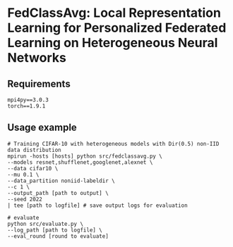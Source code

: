 # FedClassAvg: Local Representation Learning for Personalized Federated Learning on Heterogeneous Neural Networks

## Requirements
```
mpi4py==3.0.3
torch==1.9.1
```

## Usage example
```
# Training CIFAR-10 with heterogeneous models with Dir(0.5) non-IID data distribution
mpirun -hosts [hosts] python src/fedclassavg.py \
--models resnet,shufflenet,googlenet,alexnet \
--data cifar10 \
--mu 0.1 \
--data_partition noniid-labeldir \
--c 1 \
--output_path [path to output] \
--seed 2022
| tee [path to logfile] # save output logs for evaluation

# evaluate
python src/evaluate.py \
--log_path [path to logfile] \
--eval_round [round to evaluate]
```
